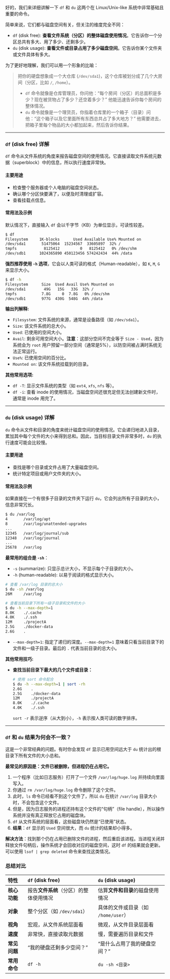 好的，我们来详细讲解一下 `df` 和 `du` 这两个在 Linux/Unix-like 系统中非常基础且重要的命令。

简单来说，它们都与磁盘空间有关，但关注的维度完全不同：

  * `df` (disk free): **查看文件系统（分区）的整体磁盘使用情况**。它告诉你一个分区总共有多大、用了多少、还剩多少。
  * `du` (disk usage): **查看文件或目录占用了多少磁盘空间**。它告诉你某个文件夹或文件具体有多大。

为了更好地理解，我们可以用一个形象的比喻：

> 把你的硬盘想象成一个大仓库 (`/dev/sda1`)，这个仓库被划分成了几个大房间（分区，比如 `/`, `/home`）。
>
>   * `df` 命令就像是仓库管理员，你问他：“每个房间（分区）的总面积是多少？现在被货物占了多少？还空着多少？” 他能迅速告诉你每个房间的整体情况。
>   * `du` 命令就像是一个理货员，你指着仓库里的一个箱子（目录）问他：“这个箱子以及它里面所有东西总共占了多大地方？” 他需要进去，把箱子里每个物品的大小都加起来，然后告诉你结果。

-----

### `df` (disk free) 详解

`df` 命令从文件系统的角度来报告磁盘空间的使用情况。它直接读取文件系统元数据（superblock）中的信息，所以执行速度非常快。

#### 主要用途

  * 检查整个服务器或个人电脑的磁盘空间状态。
  * 确认哪个分区快要满了，以便及时清理或扩容。
  * 查看挂载点信息。

#### 常用法及示例

默认情况下，直接输入 `df` 会以千字节（KB）为单位显示，可读性较差。

```bash
$ df
Filesystem     1K-blocks      Used Available Use% Mounted on
/dev/sda1       51475064  15234567  33605897  32% /
tmpfs            8125412         0   8125412   0% /dev/shm
/dev/sdb1      1024365890 450123456 574242434  44% /data
```

**强烈推荐使用 `-h` 选项**，它会以人类可读的格式（Human-readable），如 `K`, `M`, `G` 来显示大小。

```bash
$ df -h
Filesystem      Size  Used Avail Use% Mounted on
/dev/sda1        49G   15G   33G  32% /
tmpfs           7.8G     0  7.8G   0% /dev/shm
/dev/sdb1       977G  430G  548G  44% /data
```

**输出列解释:**

  * `Filesystem`: 文件系统的来源，通常是设备路径（如 `/dev/sda1`）。
  * `Size`: 该文件系统的总大小。
  * `Used`: 已使用的空间大小。
  * `Avail`: 剩余可用空间大小。**注意**：这部分空间不完全等于 `Size - Used`，因为系统会为 `root` 用户预留一部分空间（通常是5%），以防空间被占满时系统无法正常运行。
  * `Use%`: 已使用空间的百分比。
  * `Mounted on`: 该文件系统挂载到的目录。

**其他常用选项:**

  * `df -T`: 显示文件系统的类型（如 `ext4`, `xfs`, `nfs` 等）。
  * `df -i`: 查看 inode 的使用情况，当磁盘空间还很充足但无法创建新文件时，通常是 inode 用完了。

-----

### `du` (disk usage) 详解

`du` 命令从文件和目录的角度来统计磁盘空间的使用情况。它会递归地进入目录，累加其中每个文件的大小来得到总和。因此，当目标目录文件非常多时，`du` 的执行速度可能会比较慢。

#### 主要用途

  * 查找是哪个目录或文件占用了大量磁盘空间。
  * 统计特定项目或用户文件夹的大小。

#### 常用法及示例

如果直接在一个有很多子目录的文件夹下运行 `du`，它会列出所有子目录的大小，信息非常冗长。

```bash
$ du /var/log
4       /var/log/apt
8       /var/log/unattended-upgrades
...
12345   /var/log/journal/sub
12348   /var/log/journal
...
25678   /var/log
```

**最常用的组合是 `-sh`**：

  * `-s` (summarize): 只显示总计大小，不显示每个子目录的大小。
  * `-h` (human-readable): 以易于阅读的格式显示大小。

<!-- end list -->

```bash
# 查看 /var/log 目录的总大小
$ du -sh /var/log
26M     /var/log

# 查看当前目录下所有一级子目录和文件的大小
$ du -h --max-depth=1
8.0K    ./.cache
4.0K    ./.ssh
12M     ./projectA
2.5G    ./docker-data
2.6G    .
```

  * `--max-depth=1`: 指定了递归的深度。`--max-depth=1` 意味着只看当前目录下的文件和一级子目录。最后的 `.` 代表当前目录的总大小。

**其他常用技巧:**

  * **查找当前目录下最大的几个文件或目录：**

    ```bash
    # 使用 sort 命令配合
    $ du -h --max-depth=1 | sort -rh
    2.6G    .
    2.5G    ./docker-data
    12M     ./projectA
    8.0K    ./.cache
    4.0K    ./.ssh
    ```

    `sort -r` 表示逆序（从大到小），`-h` 表示按人类可读的数字排序。

-----

### `df` 和 `du` 结果为何会不一致？

这是一个非常经典的问题。有时你会发现 `df` 显示已用空间远大于 `du` 统计出的根目录下所有文件的大小总和。

**最常见的原因是：文件已被删除，但进程仍在占用它。**

1.  一个程序（比如日志服务）打开了一个文件 `/var/log/huge.log` 并持续向里面写入。
2.  你通过 `rm /var/log/huge.log` 命令删除了这个文件。
3.  此时，`ls` 命令已经看不到这个文件了，所以 `du` 在统计 `/var/log` 目录大小时，不会包含这个文件。
4.  但是，因为日志服务的进程还持有这个文件的“句柄”（file handle），所以操作系统并没有真正释放它占用的磁盘块。
5.  `df` 从文件系统的层面看，这些磁盘块仍然是“已使用”状态。
6.  **结果**：`df` 显示的 `Used` 空间很大，而 `du` 统计的结果却小得多。

**解决方法**：找到那个仍在占用已删除文件的进程，然后重启该进程。当进程关闭并释放文件句柄后，操作系统才会回收对应的磁盘空间，这时 `df` 的结果就会更新。可以使用 `lsof | grep deleted` 命令来查找这类情况。

### 总结对比

| 特性 | `df` (disk free) | `du` (disk usage) |
| :--- | :--- | :--- |
| **核心功能** | 报告**文件系统**（分区）的整体使用情况 | 估算**文件和目录**的磁盘使用情况 |
| **对象** | 整个分区（如 `/dev/sda1`） | 具体的文件或目录（如 `/home/user`） |
| **视角** | 宏观，从文件系统层面看 | 微观，从文件目录层面看 |
| **速度** | 非常快，直接读取元数据 | 慢，需要遍历目录和文件 |
| **常见问题** | “我的硬盘还剩多少空间？” | “是什么占用了我的硬盘空间？” |
| **常用命令** | `df -h` | `du -sh <目录>` |